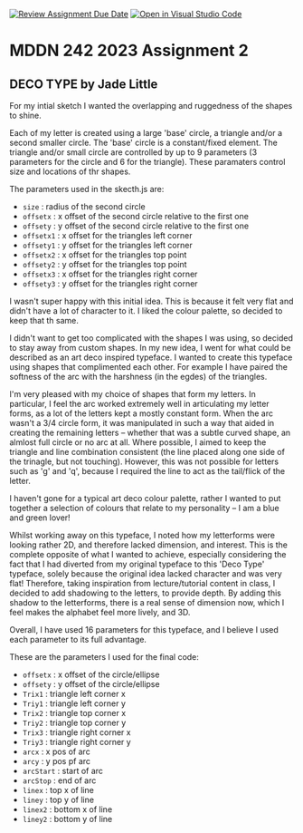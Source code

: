 [![Review Assignment Due Date](https://classroom.github.com/assets/deadline-readme-button-24ddc0f5d75046c5622901739e7c5dd533143b0c8e959d652212380cedb1ea36.svg)](https://classroom.github.com/a/ihfjUrzT)
[![Open in Visual Studio Code](https://classroom.github.com/assets/open-in-vscode-718a45dd9cf7e7f842a935f5ebbe5719a5e09af4491e668f4dbf3b35d5cca122.svg)](https://classroom.github.com/online_ide?assignment_repo_id=11529901&assignment_repo_type=AssignmentRepo)
# MDDN 242 2023 Assignment 2
## DECO TYPE by Jade Little

 
For my intial sketch I wanted the overlapping and ruggedness of the shapes to shine. 

Each of my letter is created using a large 'base' circle, a triangle and/or a second smaller circle. The 'base' circle is a constant/fixed element. The triangle and/or small circle are controlled by up to 9 parameters (3 parameters for the circle and 6 for the triangle). These paramaters control size and locations of thr shapes.

The parameters used in the skecth.js are:
* `size` : radius of the second circle
 * `offsetx` : x offset of the second circle relative to the first one
  * `offsety` : y offset of the second circle relative to the first one
  * `offsetx1` : x offset for the triangles left corner
  * `offsety1` : y offset for the triangles left corner
   * `offsetx2` : x offset for the triangles top point
  * `offsety2` : y offset for the triangles top point
   * `offsetx3` : x offset for the triangles right corner
  * `offsety3` : y offset for the triangles right corner

  I wasn't super happy with this initial idea. This is because it felt very flat and didn't have a lot of character to it. I liked the colour palette, so decided to keep that th same. 

  I didn't want to get too complicated with the shapes I was using, so decided to stay away from custom shapes. In my new idea, I went for what could be described as an art deco inspired typeface. I wanted to create this typeface using shapes that complimented each other. For example I have paired the softness of the arc with the harshness (in the egdes) of the triangles. 

  I'm very pleased with my choice of shapes that form my letters. In particular, I feel the arc worked extremely well in articulating my letter forms, as a lot of the letters kept a mostly constant form. When the arc wasn't a 3/4 circle form, it was manipulated in such a way that aided in creating the remaining letters – whether that was a subtle curved shape, an almlost full circle or no arc at all. Where possible, I aimed to keep the triangle and line combination consistent (the line placed along one side of the trinagle, but not touching). However, this was not possible for letters such as 'g' and 'q', because I required the line to act as the tail/flick of the letter. 

  I haven't gone for a typical art deco colour palette, rather I wanted to put together a selection of colours that relate to my personality – I am a blue and green lover! 

  Whilst working away on this typeface, I noted how my letterforms were looking rather 2D, and therefore lacked dimension, and interest. This is the complete opposite of what I wanted to achieve, especially considering the fact that I had diverted from my original typeface to this 'Deco Type' typeface, solely because the original idea lacked character and was very flat! Therefore, taking inspiration from lecture/tutorial content in class, I decided to add shadowing to the letters, to provide depth. By adding this shadow to the letterforms, there is a real sense of dimension now, which I feel makes the alphabet feel more lively, and 3D. 

  Overall, I have used 16 parameters for this typeface, and I believe I used each parameter to its full advantage. 
  
  These are the parameters I used for the final code:
  * `offsetx` : x offset of the circle/ellipse
  * `offsety` : y offset of the circle/ellipse
  * `Trix1` : triangle left corner x
  * `Triy1` : triangle left corner y
  * `Trix2` : triangle top corner x
  * `Triy2` : triangle top corner y
  * `Trix3` : triangle right corner x
  * `Triy3` : triangle right corner y
  * `arcx`  : x pos of arc
  * `arcy` : y pos pf arc
  * `arcStart` : start of arc
  * `arcStop` : end of arc
  * `linex` : top x of line
  * `liney` : top y of line
  * `linex2` : bottom x of line
  * `liney2` : bottom y of line

